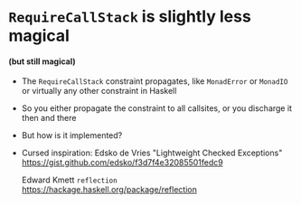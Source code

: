 # `RequireCallStack` is slightly less magical

####                   (but still magical)



- The `RequireCallStack` constraint propagates, like
    `MonadError` or `MonadIO` or virtually any other
    constraint in Haskell

- So you either propagate the constraint to all 
    callsites, or you discharge it then and there
  
- But how is it implemented?


- Cursed inspiration:
    Edsko de Vries 
        "Lightweight Checked Exceptions"
        https://gist.github.com/edsko/f3d7f4e32085501fedc9

    Edward Kmett
        `reflection`
        https://hackage.haskell.org/package/reflection
